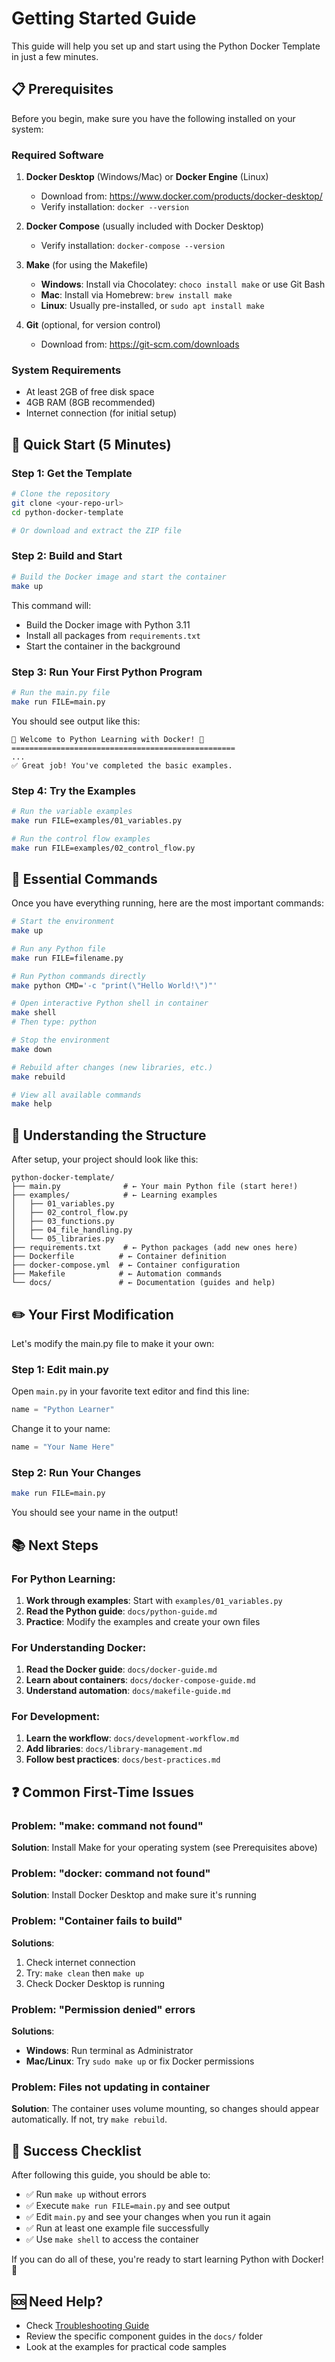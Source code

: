 # Getting Started Guide

This guide will help you set up and start using the Python Docker Template in just a few minutes.

## 📋 Prerequisites

Before you begin, make sure you have the following installed on your system:

### Required Software

1. **Docker Desktop** (Windows/Mac) or **Docker Engine** (Linux)
   - Download from: https://www.docker.com/products/docker-desktop/
   - Verify installation: `docker --version`

2. **Docker Compose** (usually included with Docker Desktop)
   - Verify installation: `docker-compose --version`

3. **Make** (for using the Makefile)
   - **Windows**: Install via Chocolatey: `choco install make` or use Git Bash
   - **Mac**: Install via Homebrew: `brew install make`
   - **Linux**: Usually pre-installed, or `sudo apt install make`

4. **Git** (optional, for version control)
   - Download from: https://git-scm.com/downloads

### System Requirements
- At least 2GB of free disk space
- 4GB RAM (8GB recommended)
- Internet connection (for initial setup)

## 🚀 Quick Start (5 Minutes)

### Step 1: Get the Template
```bash
# Clone the repository
git clone <your-repo-url>
cd python-docker-template

# Or download and extract the ZIP file
```

### Step 2: Build and Start
```bash
# Build the Docker image and start the container
make up
```

This command will:
- Build the Docker image with Python 3.11
- Install all packages from `requirements.txt`
- Start the container in the background

### Step 3: Run Your First Python Program
```bash
# Run the main.py file
make run FILE=main.py
```

You should see output like this:
```
🐍 Welcome to Python Learning with Docker! 🐳
==================================================
...
✅ Great job! You've completed the basic examples.
```

### Step 4: Try the Examples
```bash
# Run the variable examples
make run FILE=examples/01_variables.py

# Run the control flow examples  
make run FILE=examples/02_control_flow.py
```

## 🔧 Essential Commands

Once you have everything running, here are the most important commands:

```bash
# Start the environment
make up

# Run any Python file
make run FILE=filename.py

# Run Python commands directly
make python CMD='-c "print(\"Hello World!\")"'

# Open interactive Python shell in container
make shell
# Then type: python

# Stop the environment
make down

# Rebuild after changes (new libraries, etc.)
make rebuild

# View all available commands
make help
```

## 📁 Understanding the Structure

After setup, your project should look like this:

```
python-docker-template/
├── main.py              # ← Your main Python file (start here!)
├── examples/            # ← Learning examples
│   ├── 01_variables.py
│   ├── 02_control_flow.py
│   ├── 03_functions.py
│   ├── 04_file_handling.py
│   └── 05_libraries.py
├── requirements.txt     # ← Python packages (add new ones here)
├── Dockerfile          # ← Container definition
├── docker-compose.yml  # ← Container configuration
├── Makefile            # ← Automation commands
└── docs/               # ← Documentation (guides and help)
```

## ✏️ Your First Modification

Let's modify the main.py file to make it your own:

### Step 1: Edit main.py
Open `main.py` in your favorite text editor and find this line:
```python
name = "Python Learner"
```

Change it to your name:
```python
name = "Your Name Here"
```

### Step 2: Run Your Changes
```bash
make run FILE=main.py
```

You should see your name in the output!

## 📚 Next Steps

### For Python Learning:
1. **Work through examples**: Start with `examples/01_variables.py`
2. **Read the Python guide**: `docs/python-guide.md`
3. **Practice**: Modify the examples and create your own files

### For Understanding Docker:
1. **Read the Docker guide**: `docs/docker-guide.md`
2. **Learn about containers**: `docs/docker-compose-guide.md`
3. **Understand automation**: `docs/makefile-guide.md`

### For Development:
1. **Learn the workflow**: `docs/development-workflow.md`
2. **Add libraries**: `docs/library-management.md`
3. **Follow best practices**: `docs/best-practices.md`

## ❓ Common First-Time Issues

### Problem: "make: command not found"
**Solution**: Install Make for your operating system (see Prerequisites above)

### Problem: "docker: command not found"
**Solution**: Install Docker Desktop and make sure it's running

### Problem: "Container fails to build"
**Solutions**:
1. Check internet connection
2. Try: `make clean` then `make up`
3. Check Docker Desktop is running

### Problem: "Permission denied" errors
**Solutions**:
- **Windows**: Run terminal as Administrator
- **Mac/Linux**: Try `sudo make up` or fix Docker permissions

### Problem: Files not updating in container
**Solution**: The container uses volume mounting, so changes should appear automatically. If not, try `make rebuild`.

## 🎯 Success Checklist

After following this guide, you should be able to:

- ✅ Run `make up` without errors
- ✅ Execute `make run FILE=main.py` and see output
- ✅ Edit `main.py` and see your changes when you run it again
- ✅ Run at least one example file successfully
- ✅ Use `make shell` to access the container

If you can do all of these, you're ready to start learning Python with Docker! 🎉

## 🆘 Need Help?

- Check [Troubleshooting Guide](troubleshooting.md)
- Review the specific component guides in the `docs/` folder
- Look at the examples for practical code samples